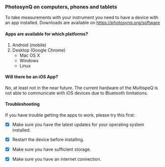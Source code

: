 ### PhotosynQ on computers, phones and tablets
To take measurements with your instrument you need to have a device with an app installed. Downloads are available on <https://photosynq.org/software>

#### Apps are available for which platforms?

1. Android (mobile)
2. Desktop (Google Chrome)
	+ Mac OS X
	+ Windows
	+ Linux
	
#### Will there be an iOS App?
No, at least not in the near future. The current hardware of the MultispeQ is not able to communicate with iOS devices due to Bluetooth limitations.

#### Troubleshooting
If you have trouble getting the apps to work, please try this first:

- [x] Make sure you have the latest updates for your operating system installed.
- [x] Restart the device before installing.
- [x] Make sure you have sufficient storage.
- [x] Make sure you have an internet connection. 

